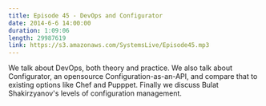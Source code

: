 ```yaml
--- 
title: Episode 45 - DevOps and Configurator
date: 2014-6-6 14:00:00
duration: 1:09:06
length: 29987619
link: https://s3.amazonaws.com/SystemsLive/Episode45.mp3
---
```


We talk about DevOps, both theory and practice. We also talk about Configurator, an opensource Configuration-as-an-API, and compare that to existing options like Chef and Pupppet. Finally we discuss Bulat Shakirzyanov's levels of configuration management.